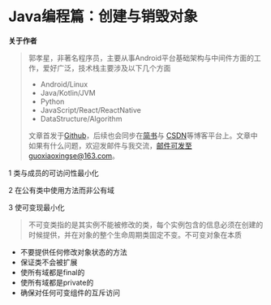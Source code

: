 # Java编程篇：创建与销毁对象

**关于作者**

>郭孝星，非著名程序员，主要从事Android平台基础架构与中间件方面的工作，爱好广泛，技术栈主要涉及以下几个方面
>
>- Android/Linux
>- Java/Kotlin/JVM
>- Python
>- JavaScript/React/ReactNative
>- DataStructure/Algorithm
>
>文章首发于[Github](https://github.com/guoxiaoxing)，后续也会同步在[简书](http://www.jianshu.com/users/66a47e04215b/latest_articles)与
[CSDN](http://blog.csdn.net/allenwells)等博客平台上。文章中如果有什么问题，欢迎发邮件与我交流，邮件可发至guoxiaoxingse@163.com。

1 类与成员的可访问性最小化

2 在公有类中使用方法而非公有域

3 使可变现最小化

>不可变类指的是其实例不能被修改的类，每个实例包含的信息必须在创建的时候提供，并在对象的整个生命周期类固定不变。不可变对象在本质

- 不要提供任何修改对象状态的方法
- 保证类不会被扩展
- 使所有域都是final的
- 使所有域都是private的
- 确保对任何可变组件的互斥访问
